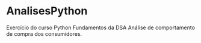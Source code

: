 # AnalisesPython
Exercício do curso Python Fundamentos da DSA
Análise de comportamento de compra dos consumidores.
